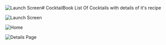 ![Launch Screen](https://github.com/akunte10/cocktailBook/assets/106234497/134bd4d8-1763-4eaf-aa42-e707f5752e5f)# CocktailBook
List Of Cocktails with details of it's recipe

![Launch Screen](https://github.com/akunte10/cocktailBook/assets/106234497/f5dc1f03-0aeb-43da-a294-66605419332c)

![Home](https://github.com/akunte10/cocktailBook/assets/106234497/94d60a1d-71f1-4775-8fcf-6e1b036ba78f)

![Details Page](https://github.com/akunte10/cocktailBook/assets/106234497/1f31f6aa-58ff-498a-92ab-8547c8ce9ef7)

